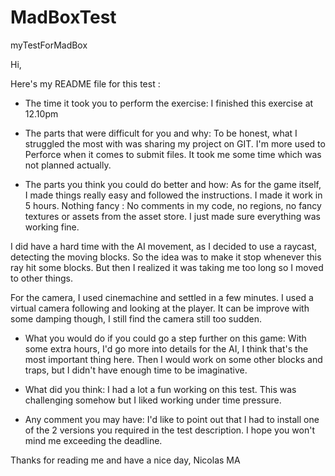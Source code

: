 # MadBoxTest
myTestForMadBox

Hi,

Here's my README file for this test :
- The time it took you to perform the exercise:
 I finished this exercise at 12.10pm
 
- The parts that were difficult for you and why:
To be honest, what I struggled the most with was sharing my project on GIT. I'm more used to Perforce when it comes to submit files.
It took me some time which was not planned actually.

- The parts you think you could do better and how:
As for the game itself, I made things really easy and followed the instructions. I made it work in 5 hours.
Nothing fancy : No comments in my code, no regions, no fancy textures or assets from the asset store.
I just made sure everything was working fine.

I did have a hard time with the AI movement, as I decided to use a raycast, detecting the moving blocks.
So the idea was to make it stop whenever this ray hit some blocks. But then I realized it was taking me too long so I moved to other things.

For the camera, I used cinemachine and settled in a few minutes. I used a virtual camera following and looking at the player.
It can be improve with some damping though, I still find the camera still too sudden.

- What you would do if you could go a step further on this game:
With some extra hours, I'd go more into details for the AI, I think that's the most important thing here.
Then I would work on some other blocks and traps, but I didn't have enough time to be imaginative.

- What did you think:
I had a lot a fun working on this test. This was challenging somehow but I liked working under time pressure.

- Any comment you may have:
I'd like to point out that I had to install one of the 2 versions you required in the test description.
I hope you won't mind me exceeding the deadline.

Thanks for reading me and have a nice day,
Nicolas MA
